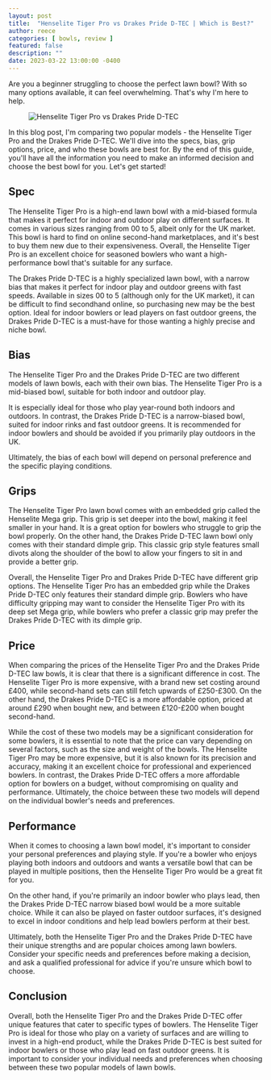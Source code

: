 ```yaml
---
layout: post
title:  "Henselite Tiger Pro vs Drakes Pride D-TEC | Which is Best?"
author: reece
categories: [ bowls, review ]
featured: false
description: ""
date: 2023-03-22 13:00:00 -0400
---
```

    

<!-- wp:paragraph -->
<p xmlns="http://www.w3.org/1999/xhtml">Are you a beginner struggling to choose the perfect lawn bowl? With so many options available, it can feel overwhelming. That's why I'm here to help. </p>
<!-- /wp:paragraph -->

<!-- wp:image {"id":1952,"sizeSlug":"large","linkDestination":"none"} -->
<figure class="wp-block-image size-large"><img src="/img/posts/henselite-tiger-pro-vs-drakes-pride-d-tec-1024x576.jpg" alt="Henselite Tiger Pro vs Drakes Pride D-TEC" class="wp-image-1952"/></figure>
<!-- /wp:image -->

<!-- wp:paragraph -->
<p>In this blog post, I'm comparing two popular models - the Henselite Tiger Pro and the Drakes Pride D-TEC. We'll dive into the specs, bias, grip options, price, and who these bowls are best for. By the end of this guide, you'll have all the information you need to make an informed decision and choose the best bowl for you. Let's get started!</p>
<!-- /wp:paragraph -->

<!-- wp:heading -->
<h2>Spec</h2>
<!-- /wp:heading -->

<!-- wp:block {"ref":2726} /-->

<!-- wp:paragraph -->
<p>The Henselite Tiger Pro is a high-end lawn bowl with a mid-biased formula that makes it perfect for indoor and outdoor play on different surfaces. It comes in various sizes ranging from 00 to 5, albeit only for the UK market. This bowl is hard to find on online second-hand marketplaces, and it's best to buy them new due to their expensiveness. Overall, the Henselite Tiger Pro is an excellent choice for seasoned bowlers who want a high-performance bowl that's suitable for any surface.</p>
<!-- /wp:paragraph -->

<!-- wp:block {"ref":2679} /-->

<!-- wp:paragraph -->
<p>The Drakes Pride D-TEC is a highly specialized lawn bowl, with a narrow bias that makes it perfect for indoor play and outdoor greens with fast speeds. Available in sizes 00 to 5 (although only for the UK market), it can be difficult to find secondhand online, so purchasing new may be the best option. Ideal for indoor bowlers or lead players on fast outdoor greens, the Drakes Pride D-TEC is a must-have for those wanting a highly precise and niche bowl.</p>
<!-- /wp:paragraph -->

<!-- wp:heading -->
<h2>Bias</h2>
<!-- /wp:heading -->

<!-- wp:paragraph -->
<p>The Henselite Tiger Pro and the Drakes Pride D-TEC are two different models of lawn bowls, each with their own bias. The Henselite Tiger Pro is a mid-biased bowl, suitable for both indoor and outdoor play. </p>
<!-- /wp:paragraph -->

<!-- wp:block {"ref":2798} /-->

<!-- wp:paragraph -->
<p>It is especially ideal for those who play year-round both indoors and outdoors. In contrast, the Drakes Pride D-TEC is a narrow-biased bowl, suited for indoor rinks and fast outdoor greens. It is recommended for indoor bowlers and should be avoided if you primarily play outdoors in the UK. </p>
<!-- /wp:paragraph -->

<!-- wp:block {"ref":2805} /-->

<!-- wp:paragraph -->
<p>Ultimately, the bias of each bowl will depend on personal preference and the specific playing conditions.</p>
<!-- /wp:paragraph -->

<!-- wp:heading -->
<h2>Grips</h2>
<!-- /wp:heading -->

<!-- wp:paragraph -->
<p>The Henselite Tiger Pro lawn bowl comes with an embedded grip called the Henselite Mega grip. This grip is set deeper into the bowl, making it feel smaller in your hand. It is a great option for bowlers who struggle to grip the bowl properly. On the other hand, the Drakes Pride D-TEC lawn bowl only comes with their standard dimple grip. This classic grip style features small divots along the shoulder of the bowl to allow your fingers to sit in and provide a better grip.</p>
<!-- /wp:paragraph -->

<!-- wp:paragraph -->
<p>Overall, the Henselite Tiger Pro and Drakes Pride D-TEC have different grip options. The Henselite Tiger Pro has an embedded grip while the Drakes Pride D-TEC only features their standard dimple grip. Bowlers who have difficulty gripping may want to consider the Henselite Tiger Pro with its deep set Mega grip, while bowlers who prefer a classic grip may prefer the Drakes Pride D-TEC with its dimple grip.</p>
<!-- /wp:paragraph -->

<!-- wp:heading -->
<h2>Price</h2>
<!-- /wp:heading -->

<!-- wp:paragraph -->
<p>When comparing the prices of the Henselite Tiger Pro and the Drakes Pride D-TEC law bowls, it is clear that there is a significant difference in cost. The Henselite Tiger Pro is more expensive, with a brand new set costing around £400, while second-hand sets can still fetch upwards of £250-£300. On the other hand, the Drakes Pride D-TEC is a more affordable option, priced at around £290 when bought new, and between £120-£200 when bought second-hand.</p>
<!-- /wp:paragraph -->

<!-- wp:paragraph -->
<p>While the cost of these two models may be a significant consideration for some bowlers, it is essential to note that the price can vary depending on several factors, such as the size and weight of the bowls. The Henselite Tiger Pro may be more expensive, but it is also known for its precision and accuracy, making it an excellent choice for professional and experienced bowlers. In contrast, the Drakes Pride D-TEC offers a more affordable option for bowlers on a budget, without compromising on quality and performance. Ultimately, the choice between these two models will depend on the individual bowler's needs and preferences.</p>
<!-- /wp:paragraph -->

<!-- wp:heading -->
<h2>Performance</h2>
<!-- /wp:heading -->

<!-- wp:paragraph -->
<p>When it comes to choosing a lawn bowl model, it's important to consider your personal preferences and playing style. If you're a bowler who enjoys playing both indoors and outdoors and wants a versatile bowl that can be played in multiple positions, then the Henselite Tiger Pro would be a great fit for you.</p>
<!-- /wp:paragraph -->

<!-- wp:paragraph -->
<p>On the other hand, if you're primarily an indoor bowler who plays lead, then the Drakes Pride D-TEC narrow biased bowl would be a more suitable choice. While it can also be played on faster outdoor surfaces, it's designed to excel in indoor conditions and help lead bowlers perform at their best.</p>
<!-- /wp:paragraph -->

<!-- wp:paragraph -->
<p>Ultimately, both the Henselite Tiger Pro and the Drakes Pride D-TEC have their unique strengths and are popular choices among lawn bowlers. Consider your specific needs and preferences before making a decision, and ask a qualified professional for advice if you're unsure which bowl to choose.</p>
<!-- /wp:paragraph -->

<!-- wp:heading -->
<h2>Conclusion</h2>
<!-- /wp:heading -->

<!-- wp:paragraph -->
<p>Overall, both the Henselite Tiger Pro and the Drakes Pride D-TEC offer unique features that cater to specific types of bowlers. The Henselite Tiger Pro is ideal for those who play on a variety of surfaces and are willing to invest in a high-end product, while the Drakes Pride D-TEC is best suited for indoor bowlers or those who play lead on fast outdoor greens. It is important to consider your individual needs and preferences when choosing between these two popular models of lawn bowls.</p>
<!-- /wp:paragraph -->
    
